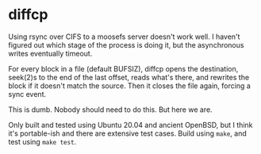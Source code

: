 # diffcp

Using rsync over CIFS to a moosefs server doesn't work well. I haven't
figured out which stage of the process is doing it, but the asynchronous
writes eventually timeout.

For every block in a file (default BUFSIZ), diffcp opens the destination,
seek(2)s to the end of the last offset, reads what's there, and rewrites the
block if it doesn't match the source. Then it closes the file again, forcing
a sync event.

This is dumb. Nobody should need to do this. But here we are.

Only built and tested using Ubuntu 20.04 and ancient OpenBSD, but I think
it's portable-ish and there are extensive test cases. Build using `make`,
and test using `make test`.

